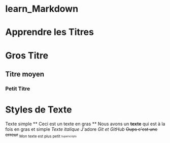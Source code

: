 # learn_Markdown

# Apprendre les Titres
# Gros Titre
## Titre moyen
### Petit Titre

# Styles de Texte
Texte simple
** Ceci est un texte en gras **
Nous avons un __texte__ qui est à la fois en gras et simple
*Texte italique*
J'adore *Git et GitHub*
~~Oups c'est une erreur~~
<sub>Mon texte est plus petit<sub>
<sup>Superscripts<sup>


